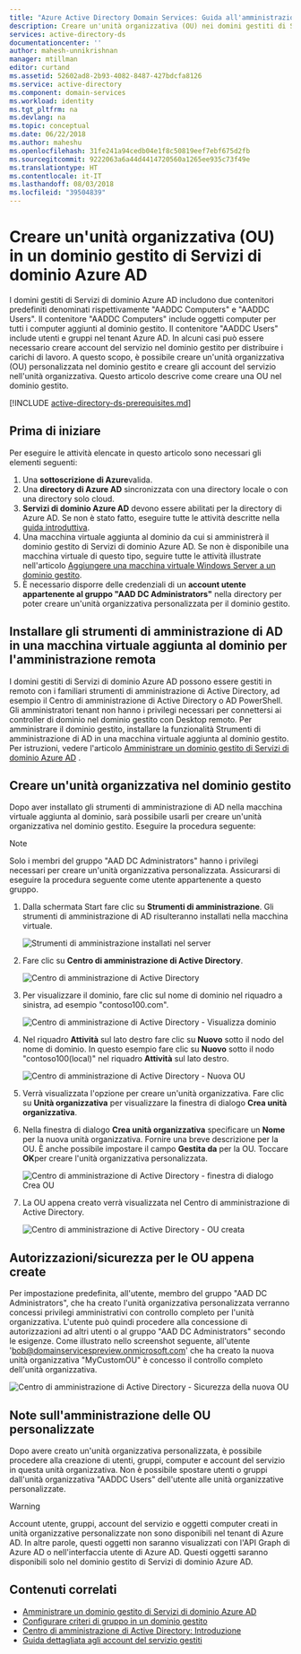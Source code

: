 ```yaml
---
title: "Azure Active Directory Domain Services: Guida all'amministrazione | Documentazione Microsoft"
description: Creare un'unità organizzativa (OU) nei domini gestiti di Servizi di dominio Azure AD
services: active-directory-ds
documentationcenter: ''
author: mahesh-unnikrishnan
manager: mtillman
editor: curtand
ms.assetid: 52602ad8-2b93-4082-8487-427bdcfa8126
ms.service: active-directory
ms.component: domain-services
ms.workload: identity
ms.tgt_pltfrm: na
ms.devlang: na
ms.topic: conceptual
ms.date: 06/22/2018
ms.author: maheshu
ms.openlocfilehash: 31fe241a94cedb04e1f8c50819eef7ebf675d2fb
ms.sourcegitcommit: 9222063a6a44d4414720560a1265ee935c73f49e
ms.translationtype: HT
ms.contentlocale: it-IT
ms.lasthandoff: 08/03/2018
ms.locfileid: "39504839"
---
```

# <a name="create-an-organizational-unit-ou-on-an-azure-ad-domain-services-managed-domain"></a>Creare un'unità organizzativa (OU) in un dominio gestito di Servizi di dominio Azure AD
I domini gestiti di Servizi di dominio Azure AD includono due contenitori predefiniti denominati rispettivamente "AADDC Computers" e "AADDC Users". Il contenitore "AADDC Computers" include oggetti computer per tutti i computer aggiunti al dominio gestito. Il contenitore "AADDC Users" include utenti e gruppi nel tenant Azure AD. In alcuni casi può essere necessario creare account del servizio nel dominio gestito per distribuire i carichi di lavoro. A questo scopo, è possibile creare un'unità organizzativa (OU) personalizzata nel dominio gestito e creare gli account del servizio nell'unità organizzativa. Questo articolo descrive come creare una OU nel dominio gestito.

[!INCLUDE [active-directory-ds-prerequisites.md](../../includes/active-directory-ds-prerequisites.md)]

## <a name="before-you-begin"></a>Prima di iniziare
Per eseguire le attività elencate in questo articolo sono necessari gli elementi seguenti:

1. Una **sottoscrizione di Azure**valida.
2. Una **directory di Azure AD** sincronizzata con una directory locale o con una directory solo cloud.
3. **Servizi di dominio Azure AD** devono essere abilitati per la directory di Azure AD. Se non è stato fatto, eseguire tutte le attività descritte nella [guida introduttiva](active-directory-ds-getting-started.md).
4. Una macchina virtuale aggiunta al dominio da cui si amministrerà il dominio gestito di Servizi di dominio Azure AD. Se non è disponibile una macchina virtuale di questo tipo, seguire tutte le attività illustrate nell'articolo [Aggiungere una macchina virtuale Windows Server a un dominio gestito](active-directory-ds-admin-guide-join-windows-vm.md).
5. È necessario disporre delle credenziali di un **account utente appartenente al gruppo "AAD DC Administrators"** nella directory per poter creare un'unità organizzativa personalizzata per il dominio gestito.

## <a name="install-ad-administration-tools-on-a-domain-joined-virtual-machine-for-remote-administration"></a>Installare gli strumenti di amministrazione di AD in una macchina virtuale aggiunta al dominio per l'amministrazione remota
I domini gestiti di Servizi di dominio Azure AD possono essere gestiti in remoto con i familiari strumenti di amministrazione di Active Directory, ad esempio il Centro di amministrazione di Active Directory o AD PowerShell. Gli amministratori tenant non hanno i privilegi necessari per connettersi ai controller di dominio nel dominio gestito con Desktop remoto. Per amministrare il dominio gestito, installare la funzionalità Strumenti di amministrazione di AD in una macchina virtuale aggiunta al dominio gestito. Per istruzioni, vedere l'articolo [Amministrare un dominio gestito di Servizi di dominio Azure AD](active-directory-ds-admin-guide-administer-domain.md) .

## <a name="create-an-organizational-unit-on-the-managed-domain"></a>Creare un'unità organizzativa nel dominio gestito
Dopo aver installato gli strumenti di amministrazione di AD nella macchina virtuale aggiunta al dominio, sarà possibile usarli per creare un'unità organizzativa nel dominio gestito. Eseguire la procedura seguente:

> [!NOTE]
> Solo i membri del gruppo "AAD DC Administrators" hanno i privilegi necessari per creare un'unità organizzativa personalizzata. Assicurarsi di eseguire la procedura seguente come utente appartenente a questo gruppo.
>
>

1. Dalla schermata Start fare clic su **Strumenti di amministrazione**. Gli strumenti di amministrazione di AD risulteranno installati nella macchina virtuale.

    ![Strumenti di amministrazione installati nel server](./media/active-directory-domain-services-admin-guide/install-rsat-admin-tools-installed.png)
2. Fare clic su **Centro di amministrazione di Active Directory**.

    ![Centro di amministrazione di Active Directory](./media/active-directory-domain-services-admin-guide/adac-overview.png)
3. Per visualizzare il dominio, fare clic sul nome di dominio nel riquadro a sinistra, ad esempio "contoso100.com".

    ![Centro di amministrazione di Active Directory - Visualizza dominio](./media/active-directory-domain-services-admin-guide/create-ou-adac-overview.png)
4. Nel riquadro **Attività** sul lato destro fare clic su **Nuovo** sotto il nodo del nome di dominio. In questo esempio fare clic su **Nuovo** sotto il nodo "contoso100(local)" nel riquadro **Attività** sul lato destro.

    ![Centro di amministrazione di Active Directory - Nuova OU](./media/active-directory-domain-services-admin-guide/create-ou-adac-new-ou.png)
5. Verrà visualizzata l'opzione per creare un'unità organizzativa. Fare clic su **Unità organizzativa** per visualizzare la finestra di dialogo **Crea unità organizzativa**.
6. Nella finestra di dialogo **Crea unità organizzativa** specificare un **Nome** per la nuova unità organizzativa. Fornire una breve descrizione per la OU. È anche possibile impostare il campo **Gestita da** per la OU. Toccare **OK**per creare l'unità organizzativa personalizzata.

    ![Centro di amministrazione di Active Directory - finestra di dialogo Crea OU](./media/active-directory-domain-services-admin-guide/create-ou-dialog.png)
7. La OU appena creato verrà visualizzata nel Centro di amministrazione di Active Directory.

    ![Centro di amministrazione di Active Directory - OU creata](./media/active-directory-domain-services-admin-guide/create-ou-done.png)

## <a name="permissionssecurity-for-newly-created-ous"></a>Autorizzazioni/sicurezza per le OU appena create
Per impostazione predefinita, all'utente, membro del gruppo "AAD DC Administrators", che ha creato l'unità organizzativa personalizzata verranno concessi privilegi amministrativi con controllo completo per l'unità organizzativa. L'utente può quindi procedere alla concessione di autorizzazioni ad altri utenti o al gruppo "AAD DC Administrators" secondo le esigenze. Come illustrato nello screenshot seguente, all'utente 'bob@domainservicespreview.onmicrosoft.com' che ha creato la nuova unità organizzativa "MyCustomOU" è concesso il controllo completo dell'unità organizzativa.

 ![Centro di amministrazione di Active Directory - Sicurezza della nuova OU](./media/active-directory-domain-services-admin-guide/create-ou-permissions.png)

## <a name="notes-on-administering-custom-ous"></a>Note sull'amministrazione delle OU personalizzate
Dopo avere creato un'unità organizzativa personalizzata, è possibile procedere alla creazione di utenti, gruppi, computer e account del servizio in questa unità organizzativa. Non è possibile spostare utenti o gruppi dall'unità organizzativa "AADDC Users" dell'utente alle unità organizzative personalizzate.

> [!WARNING]
> Account utente, gruppi, account del servizio e oggetti computer creati in unità organizzative personalizzate non sono disponibili nel tenant di Azure AD. In altre parole, questi oggetti non saranno visualizzati con l'API Graph di Azure AD o nell'interfaccia utente di Azure AD. Questi oggetti saranno disponibili solo nel dominio gestito di Servizi di dominio Azure AD.
>
>

## <a name="related-content"></a>Contenuti correlati
* [Amministrare un dominio gestito di Servizi di dominio Azure AD](active-directory-ds-admin-guide-administer-domain.md)
* [Configurare criteri di gruppo in un dominio gestito](active-directory-ds-admin-guide-administer-group-policy.md)
* [Centro di amministrazione di Active Directory: Introduzione](https://technet.microsoft.com/library/dd560651.aspx)
* [Guida dettagliata agli account del servizio gestiti](https://technet.microsoft.com/library/dd548356.aspx)
